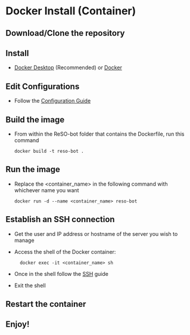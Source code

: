 # Docker Install (Container)

## Download/Clone the repository

## Install

- [Docker Desktop](https://www.docker.com/) (Recommended) or [Docker](https://github.com/docker/cli)

## Edit Configurations

- Follow the [Configuration Guide](Configuration.MD)

## Build the image

- From within the ReSO-bot folder that contains the Dockerfile, run this command
    ~~~
    docker build -t reso-bot .
    ~~~
## Run the image

- Replace the <container_name> in the following command with whichever name you want 
    ~~~
    docker run -d --name <container_name> reso-bot
    ~~~
## Establish an SSH connection

- Get the user and IP address or hostname of the server you wish to manage

- Access the shell of the Docker container:
  ~~~
    docker exec -it <container_name> sh
  ~~~
  
- Once in the shell follow the [SSH](SSH_Setup.MD) guide
- Exit the shell

## Restart the container

## Enjoy!
